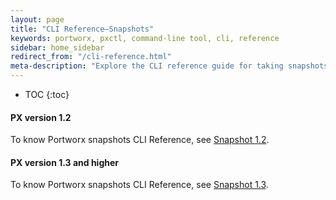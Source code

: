 ```yaml
---
layout: page
title: "CLI Reference–Snapshots"
keywords: portworx, pxctl, command-line tool, cli, reference
sidebar: home_sidebar
redirect_from: "/cli-reference.html"
meta-description: "Explore the CLI reference guide for taking snapshots of container data volumes using Portworx. Try it today!"
---
```


* TOC
{:toc}

#### PX version 1.2
To know Portworx snapshots CLI Reference, see [Snapshot 1.2](/control/snap-1.2.html).

#### PX version 1.3 and higher
To know Portworx snapshots CLI Reference, see [Snapshot 1.3](/control/snap-1.3.html).
